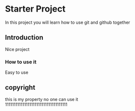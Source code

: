 # Starter Project
  In this project you will learn how to use git and github together
## Introduction
  Nice project 
### How to use it
  Easy to use
## copyright
   this is my property no one can use it  
   111111111111111111111111111111111111
   